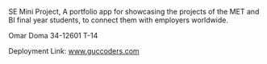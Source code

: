 SE Mini Project, A portfolio app for showcasing the projects of the MET and BI final year students, to connect them with employers worldwide.

Omar Doma
34-12601
T-14


Deployment Link: www.guccoders.com